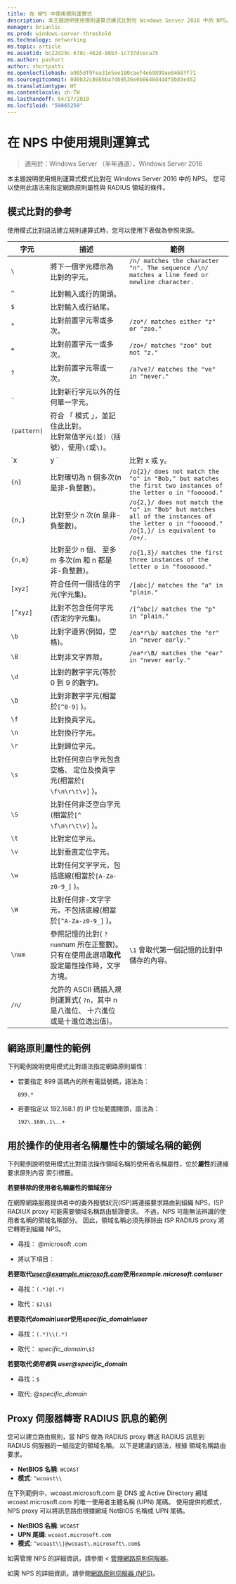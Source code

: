 ```yaml
---
title: 在 NPS 中使用規則運算式
description: 本主題說明使用規則運算式模式比對在 Windows Server 2016 中的 NPS。 您可以使用此語法來指定網路原則屬性與 RADIUS 領域的條件。
manager: brianlic
ms.prod: windows-server-threshold
ms.technology: networking
ms.topic: article
ms.assetid: bc22d29c-678c-462d-88b3-1c737dceca75
ms.author: pashort
author: shortpatti
ms.openlocfilehash: a985df9fea31e5ee180caef4e69899ae8468ff71
ms.sourcegitcommit: 0d0b32c8986ba7db9536e0b8648d4ddf9b03e452
ms.translationtype: HT
ms.contentlocale: zh-TW
ms.lasthandoff: 04/17/2019
ms.locfileid: "59865259"
---
```

# <a name="use-regular-expressions-in-nps"></a>在 NPS 中使用規則運算式

>適用於：Windows Server （半年通道），Windows Server 2016

本主題說明使用規則運算式模式比對在 Windows Server 2016 中的 NPS。 您可以使用此語法來指定網路原則屬性與 RADIUS 領域的條件。

## <a name="pattern-matching-reference"></a>模式比對的參考

使用模式比對語法建立規則運算式時，您可以使用下表做為參照來源。

|字元|描述|範例|
|---------|-----------|-------|
|`\`  |將下一個字元標示為 比對的字元。 |`/n/ matches the character "n". The sequence /\n/ matches a line feed or newline character.`  |
|`^`  |比對輸入或行的開頭。 | &nbsp; |
|`$`  |比對輸入或行結尾。 | &nbsp; |
|`*`  |比對前置字元零或多次。 |`/zo*/ matches either "z" or "zoo."` |
|`+`  |比對前置字元一或多次。 |`/zo+/ matches "zoo" but not "z."` |
|`?`  |比對前置字元零或一次。 |`/a?ve?/ matches the "ve" in "never."` |
|`.`  |比對新行字元以外的任何單一字元。  | &nbsp; |
|`(pattern)`  |符合 「 模式 」，並記住此比對。<br />比對常值字元`(`並`)`（括號），使用`\(`或`\)`。   | &nbsp;  |
|`x|y `  |比對 x 或 y。  |`/z|food?/ matches "zoo" or "food."` |
|`{n} `  |比對確切為 n 個多次\(n 是非\-負整數\)。  |`/o{2}/ does not match the "o" in "Bob," but matches the first two instances of the letter o in "foooood."`  |
|`{n,}`  |比對至少 n 次\(n 是非\-負整數\)。  |`/o{2,}/ does not match the "o" in "Bob" but matches all of the instances of the letter o in "foooood." /o{1,}/ is equivalent to /o+/.`  |
|`{n,m}`  |比對至少 n 個、 至多 m 多次\(m 和 n 都是非\-負整數\)。  |`/o{1,3}/ matches the first three instances of the letter o in "fooooood."`  |
|`[xyz]`  |符合任何一個括住的字元\(字元集\)。  |`/[abc]/ matches the "a" in "plain."`  |
|`[^xyz]`  |比對不包含任何字元\(否定的字元集\)。  |`/[^abc]/ matches the "p" in "plain."`  |
|`\b`  |比對字邊界\(例如，空格\)。  |`/ea*r\b/ matches the "er" in "never early."`  |
|`\B`  |比對非文字界限。  |`/ea*r\B/ matches the "ear" in "never early."`  |
|`\d`  |比對的數字字元\(等於 0 到 9 的數字\)。  | &nbsp; |
|`\D`  |比對非數字字元\(相當於`[^0-9]` \)。  | &nbsp; |
|`\f`  |比對換頁字元。  | &nbsp; |
|`\n`  |比對換行字元。  | &nbsp; |
|`\r`  |比對歸位字元。  | &nbsp; |
|`\s`  |比對任何空白字元包含空格、 定位及換頁字元\(相當於`[ \f\n\r\t\v]` \)。  | &nbsp; |
|`\S`  |比對任何非泛空白字元\(相當於`[^ \f\n\r\t\v]` \)。  | &nbsp; |
|`\t`  |比對定位字元。  | &nbsp; |
|`\v`  |比對垂直定位字元。  | &nbsp; |
|`\w`  |比對任何文字字元，包括底線\(相當於`[A-Za-z0-9_]` \)。  | &nbsp; |
|`\W`  |比對任何非\-文字字元，不包括底線\(相當於`[^A-Za-z0-9_]` \)。  | &nbsp; |
|`\num`  |參照記憶的比對\( `?num`num 所在正整數\)。  只有在使用此選項**取代**設定屬性操作時，文字方塊。| `\1` 會取代第一個記憶的比對中儲存的內容。  |
|`/n/ `  |允許的 ASCII 碼插入規則運算式\( `?n`，其中 n 是八進位、 十六進位或是十進位逸出值\)。  | &nbsp; |

## <a name="examples-for-network-policy-attributes"></a>網路原則屬性的範例

下列範例說明使用模式比對語法指定網路原則屬性：

- 若要指定 899 區碼內的所有電話號碼，語法為：

     `899.*`

- 若要指定以 192.168.1 的 IP 位址範圍開頭，語法為：

    `192\.168\.1\..+`

## <a name="examples-for-manipulation-of-the-realm-name-in-the-user-name-attribute"></a>用於操作的使用者名稱屬性中的領域名稱的範例

下列範例說明使用模式比對語法操作領域名稱的使用者名稱屬性，位於**屬性**的連線要求原則內容 索引標籤。

**若要移除的使用者名稱屬性的領域部分**

在網際網路服務提供者中的委外撥號狀況\(ISP\)將連接要求路由到組織 NPS，ISP RADIUX proxy 可能需要領域名稱路由驗證要求。 不過，NPS 可能無法辨識的使用者名稱的領域名稱部分。 因此，領域名稱必須先移除由 ISP RADIUS proxy 將它轉寄到組織 NPS。

- 尋找： @microsoft \.com

- 將以下項目︰

**若要取代*user@example.microsoft.com*使用*example.microsoft.com\user***

- 尋找：`(.*)@(.*)`

- 取代：`$2\$1`



**若要取代*domain\user*使用*specific_domain\user***

- 尋找：`(.*)\\(.*)`

- 取代： *specific_domain*`\$2`



**若要取代*使用者*與 *user@specific_domain***

- 尋找：`$`

- 取代: @*specific_domain*

## <a name="example-for-radius-message-forwarding-by-a-proxy-server"></a>Proxy 伺服器轉寄 RADIUS 訊息的範例

您可以建立路由規則，當 NPS 做為 RADIUS proxy 轉送 RADIUS 訊息到 RADIUS 伺服器的一組指定的領域名稱。 以下是建議的語法，根據 領域名稱路由要求。

- **NetBIOS 名稱**: `WCOAST`
- **模式**:      `^wcoast\\`

在下列範例中，wcoast.microsoft.com 是 DNS 或 Active Directory 網域 wcoast.microsoft.com 的唯一使用者主體名稱 (UPN) 尾碼。 使用提供的模式，NPS proxy 可以將訊息路由根據網域 NetBIOS 名稱或 UPN 尾碼。

- **NetBIOS 名稱**: `WCOAST`
- **UPN 尾碼**:   `wcoast.microsoft.com`
- **模式**:      `^wcoast\\|@wcoast\.microsoft\.com$`


如需管理 NPS 的詳細資訊，請參閱 <<c0> [ 管理網路原則伺服器](nps-manage-top.md)。

如需 NPS 的詳細資訊，請參閱[網路原則伺服器 (NPS)](nps-top.md)。
